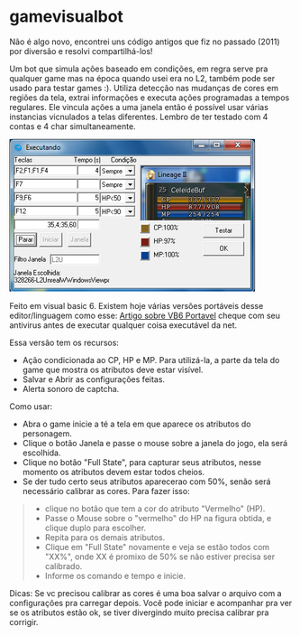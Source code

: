 # gamevisualbot

Não é algo novo, encontrei uns código antigos que fiz no passado (2011) por diversão e resolvi compartilhá-los! 

Um bot que simula ações baseado em condições, em regra serve pra qualquer game mas na época quando usei era no L2, também pode ser usado para testar games :). Utiliza detecção nas mudanças de cores em regiões da tela, extrai informações e executa ações programadas a tempos regulares. Ele vincula ações a uma janela então é possível usar várias instancias vicnulados a telas diferentes. Lembro de ter testado com 4 contas e 4 char simultaneamente.

![Tela inicial visual game bot](https://github.com/austonricardo/gamevisualbot/blob/master/NovoAuto2.png "Tela inicial")

Feito em visual basic 6. Existem hoje várias versões portáveis desse editor/linguagem como esse:
[Artigo sobre VB6 Portavel](https://thementalclub.com/download-visual-basic-6-0-3038) cheque com seu antivirus antes de executar qualquer coisa executável da net.
 

Essa versão tem os recursos:
- Ação condicionada ao CP, HP e MP. Para utilizá-la, a parte da tela do game que mostra os atributos deve estar visível.
- Salvar e Abrir as configurações feitas.
- Alerta sonoro de captcha.

Como usar:
- Abra o game inicie a té a tela em que aparece os atributos do personagem.
- Clique o botão Janela e passe o mouse sobre a janela do jogo, ela será escolhida.
- Clique no botão "Full State", para capturar seus atributos, nesse momento os atributos devem estar todos cheios. 
- Se der tudo certo seus atributos aparecerao com 50%, senão será necessário calibrar as cores. Para fazer isso:
>-  clique no botão que tem a cor do atributo "Vermelho" (HP).
>-  Passe o Mouse sobre o "vermelho" do HP na figura obtida, e clique duplo para escolher.
>-  Repita para os demais atributos.
>-  Clique em "Full State" novamente e veja se estão todos com "XX%", onde XX é promixo de 50% se não estiver precisa ser calibrado.
>-  Informe os comando e tempo e inicie.

Dicas: Se vc precisou calibrar as cores é uma boa salvar o arquivo com a configurações pra carregar depois.
Você pode iniciar e acompanhar pra ver se os atributos estão ok, se tiver divergindo muito precisa calibrar pra corrigir.
